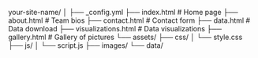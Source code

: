 your-site-name/
│
├── _config.yml
├── index.html        # Home page
├── about.html        # Team bios
├── contact.html      # Contact form
├── data.html         # Data download
├── visualizations.html # Data visualizations
├── gallery.html      # Gallery of pictures
└── assets/
    ├── css/
    │   └── style.css
    ├── js/
    │   └── script.js
    ├── images/
    └── data/
